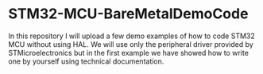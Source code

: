 # STM32-MCU-BareMetalDemoCode
In this repository I will upload a few demo examples of how to code STM32 MCU without using HAL. We will use only the peripheral driver provided by STMicroelectronics but in the first example we have showed how to write one by yourself using technical documentation.
